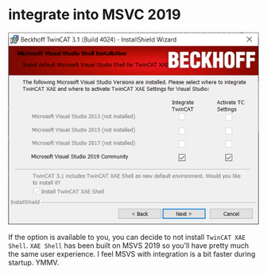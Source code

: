 # integrate into MSVC 2019
![Step 5](./step_5.png)

If the option is available to you, you can decide to not install `TwinCAT XAE Shell`. `XAE Shell` has been built on MSVS 2019 so you'll have pretty much the same user experience. I feel MSVS with integration is a bit faster during startup. YMMV.